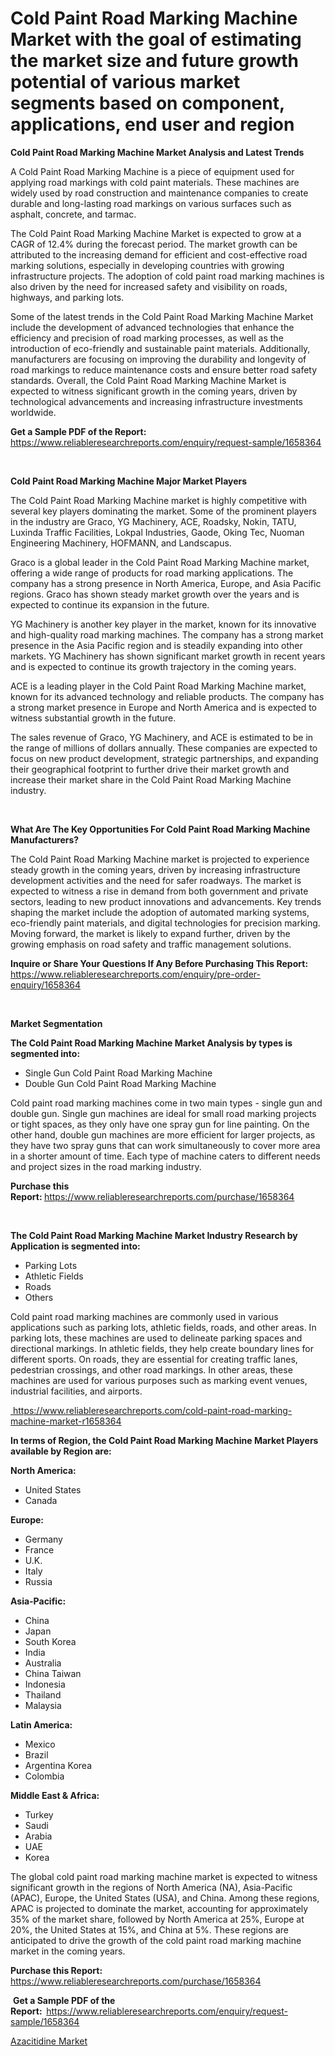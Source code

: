 <p><h1>Cold Paint Road Marking Machine Market with the goal of estimating the market size and future growth potential of various market segments based on component, applications, end user and region</h1></p><p><strong>Cold Paint Road Marking Machine Market Analysis and Latest Trends</strong></p>
<p><p>A Cold Paint Road Marking Machine is a piece of equipment used for applying road markings with cold paint materials. These machines are widely used by road construction and maintenance companies to create durable and long-lasting road markings on various surfaces such as asphalt, concrete, and tarmac.</p><p>The Cold Paint Road Marking Machine Market is expected to grow at a CAGR of 12.4% during the forecast period. The market growth can be attributed to the increasing demand for efficient and cost-effective road marking solutions, especially in developing countries with growing infrastructure projects. The adoption of cold paint road marking machines is also driven by the need for increased safety and visibility on roads, highways, and parking lots.</p><p>Some of the latest trends in the Cold Paint Road Marking Machine Market include the development of advanced technologies that enhance the efficiency and precision of road marking processes, as well as the introduction of eco-friendly and sustainable paint materials. Additionally, manufacturers are focusing on improving the durability and longevity of road markings to reduce maintenance costs and ensure better road safety standards. Overall, the Cold Paint Road Marking Machine Market is expected to witness significant growth in the coming years, driven by technological advancements and increasing infrastructure investments worldwide.</p></p>
<p><strong>Get a Sample PDF of the Report:&nbsp;</strong> <a href="https://www.reliableresearchreports.com/enquiry/request-sample/1658364">https://www.reliableresearchreports.com/enquiry/request-sample/1658364</a></p>
<p>&nbsp;</p>
<p><strong>Cold Paint Road Marking Machine Major Market Players</strong></p>
<p><p>The Cold Paint Road Marking Machine market is highly competitive with several key players dominating the market. Some of the prominent players in the industry are Graco, YG Machinery, ACE, Roadsky, Nokin, TATU, Luxinda Traffic Facilities, Lokpal Industries, Gaode, Oking Tec, Nuoman Engineering Machinery, HOFMANN, and Landscapus.</p><p>Graco is a global leader in the Cold Paint Road Marking Machine market, offering a wide range of products for road marking applications. The company has a strong presence in North America, Europe, and Asia Pacific regions. Graco has shown steady market growth over the years and is expected to continue its expansion in the future.</p><p>YG Machinery is another key player in the market, known for its innovative and high-quality road marking machines. The company has a strong market presence in the Asia Pacific region and is steadily expanding into other markets. YG Machinery has shown significant market growth in recent years and is expected to continue its growth trajectory in the coming years.</p><p>ACE is a leading player in the Cold Paint Road Marking Machine market, known for its advanced technology and reliable products. The company has a strong market presence in Europe and North America and is expected to witness substantial growth in the future.</p><p>The sales revenue of Graco, YG Machinery, and ACE is estimated to be in the range of millions of dollars annually. These companies are expected to focus on new product development, strategic partnerships, and expanding their geographical footprint to further drive their market growth and increase their market share in the Cold Paint Road Marking Machine industry.</p></p>
<p>&nbsp;</p>
<p><strong>What Are The Key Opportunities For Cold Paint Road Marking Machine Manufacturers?</strong></p>
<p><p>The Cold Paint Road Marking Machine market is projected to experience steady growth in the coming years, driven by increasing infrastructure development activities and the need for safer roadways. The market is expected to witness a rise in demand from both government and private sectors, leading to new product innovations and advancements. Key trends shaping the market include the adoption of automated marking systems, eco-friendly paint materials, and digital technologies for precision marking. Moving forward, the market is likely to expand further, driven by the growing emphasis on road safety and traffic management solutions.</p></p>
<p><strong>Inquire or Share Your Questions If Any Before Purchasing This Report:</strong> <a href="https://www.reliableresearchreports.com/enquiry/pre-order-enquiry/1658364">https://www.reliableresearchreports.com/enquiry/pre-order-enquiry/1658364</a></p>
<p>&nbsp;</p>
<p><strong>Market Segmentation</strong></p>
<p><strong>The Cold Paint Road Marking Machine Market Analysis by types is segmented into:</strong></p>
<p><ul><li>Single Gun Cold Paint Road Marking Machine</li><li>Double Gun Cold Paint Road Marking Machine</li></ul></p>
<p><p>Cold paint road marking machines come in two main types - single gun and double gun. Single gun machines are ideal for small road marking projects or tight spaces, as they only have one spray gun for line painting. On the other hand, double gun machines are more efficient for larger projects, as they have two spray guns that can work simultaneously to cover more area in a shorter amount of time. Each type of machine caters to different needs and project sizes in the road marking industry.</p></p>
<p><strong>Purchase this Report:&nbsp;</strong><a href="https://www.reliableresearchreports.com/purchase/1658364">https://www.reliableresearchreports.com/purchase/1658364</a></p>
<p>&nbsp;</p>
<p><strong>The Cold Paint Road Marking Machine Market Industry Research by Application is segmented into:</strong></p>
<p><ul><li>Parking Lots</li><li>Athletic Fields</li><li>Roads</li><li>Others</li></ul></p>
<p><p>Cold paint road marking machines are commonly used in various applications such as parking lots, athletic fields, roads, and other areas. In parking lots, these machines are used to delineate parking spaces and directional markings. In athletic fields, they help create boundary lines for different sports. On roads, they are essential for creating traffic lanes, pedestrian crossings, and other road markings. In other areas, these machines are used for various purposes such as marking event venues, industrial facilities, and airports.</p></p>
<p><a href="https://www.reliableresearchreports.com/cold-paint-road-marking-machine-market-r1658364">&nbsp;https://www.reliableresearchreports.com/cold-paint-road-marking-machine-market-r1658364</a></p>
<p><strong>In terms of Region, the Cold Paint Road Marking Machine Market Players available by Region are:</strong></p>
<p>
    <p> <strong> North America: </strong>
        <ul>
            <li>United States</li>
            <li>Canada</li>
        </ul>
        </p> 
    <p> <strong> Europe: </strong>
        <ul>
            <li>Germany</li>
            <li>France</li>
            <li>U.K.</li>
            <li>Italy</li>
            <li>Russia</li>
        </ul>
        </p> 
    <p> <strong> Asia-Pacific: </strong>
        <ul>
            <li>China</li>
            <li>Japan</li>
            <li>South Korea</li>
            <li>India</li>
            <li>Australia</li>
            <li>China Taiwan</li>
            <li>Indonesia</li>
            <li>Thailand</li>
            <li>Malaysia</li>
        </ul>
        </p> 
    <p> <strong> Latin America: </strong>
        <ul>
            <li>Mexico</li>
            <li>Brazil</li>
            <li>Argentina Korea</li>
            <li>Colombia</li>
        </ul>
        </p> 
    <p> <strong> Middle East & Africa: </strong>
        <ul>
            <li>Turkey</li>
            <li>Saudi</li>
            <li>Arabia</li>
            <li>UAE</li>
            <li>Korea</li>
        </ul>
    </p>
    </p>
<p><p>The global cold paint road marking machine market is expected to witness significant growth in the regions of North America (NA), Asia-Pacific (APAC), Europe, the United States (USA), and China. Among these regions, APAC is projected to dominate the market, accounting for approximately 35% of the market share, followed by North America at 25%, Europe at 20%, the United States at 15%, and China at 5%. These regions are anticipated to drive the growth of the cold paint road marking machine market in the coming years.</p></p>
<p><strong>Purchase this Report: </strong><a href="https://www.reliableresearchreports.com/purchase/1658364">https://www.reliableresearchreports.com/purchase/1658364</a></p>
<p>&nbsp;<strong>Get a Sample PDF of the Report:&nbsp;&nbsp;</strong><a href="https://www.reliableresearchreports.com/enquiry/request-sample/1658364">https://www.reliableresearchreports.com/enquiry/request-sample/1658364</a></p>
<p><strong></strong></p>
<p><p><a href="https://issuu.com/reportprime-2/docs/azacitidine-market-size-2030.pptx">Azacitidine Market</a></p></p>